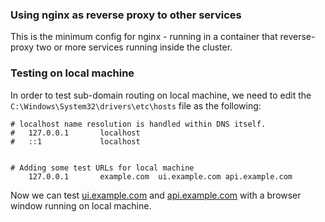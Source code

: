 ### Using nginx as reverse proxy to other services

This is the minimum config for nginx - running in a container that reverse-proxy two or more services running inside the cluster.

### Testing on local machine

In order to test sub-domain routing on local machine, we need to edit the `C:\Windows\System32\drivers\etc\hosts` file as the following:
```
# localhost name resolution is handled within DNS itself.
#	127.0.0.1       localhost
#	::1             localhost


# Adding some test URLs for local machine
	127.0.0.1       example.com  ui.example.com api.example.com

```

Now we can test [ui.example.com](ui.example.com) and [api.example.com](api.example.com) with a browser window running on local machine.